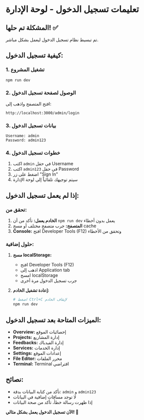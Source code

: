# تعليمات تسجيل الدخول - لوحة الإدارة

## المشكلة تم حلها! ✅

تم تبسيط نظام تسجيل الدخول ليعمل بشكل مباشر.

## كيفية تسجيل الدخول:

### 1. تشغيل المشروع
```bash
npm run dev
```

### 2. الوصول لصفحة تسجيل الدخول
افتح المتصفح واذهب إلى:
```
http://localhost:3000/admin/login
```

### 3. بيانات تسجيل الدخول
```
Username: admin
Password: admin123
```

### 4. خطوات تسجيل الدخول
1. اكتب `admin` في حقل Username
2. اكتب `admin123` في حقل Password
3. اضغط على زر "Sign In"
4. سيتم توجيهك تلقائياً إلى لوحة الإدارة

## إذا لم يعمل تسجيل الدخول:

### تحقق من:
1. **الخادم يعمل:** تأكد من أن `npm run dev` يعمل بدون أخطاء
2. **المتصفح:** جرب متصفح مختلف أو مسح cache
3. **Console:** افتح Developer Tools (F12) وتحقق من الأخطاء

### حلول إضافية:
1. **مسح localStorage:**
   - افتح Developer Tools (F12)
   - اذهب إلى Application tab
   - امسح localStorage
   - جرب تسجيل الدخول مرة أخرى

2. **إعادة تشغيل الخادم:**
   ```bash
   # اضغط Ctrl+C لإيقاف الخادم
   npm run dev
   ```

## الميزات المتاحة بعد تسجيل الدخول:

- **Overview:** إحصائيات الموقع
- **Projects:** إدارة المشاريع
- **Feedbacks:** إدارة الفيدباك
- **Services:** إدارة الخدمات
- **Settings:** إعدادات الموقع
- **File Editor:** محرر الملفات
- **Terminal:** Terminal افتراضي

## نصائح:

- تأكد من كتابة البيانات بدقة: `admin` و `admin123`
- لا توجد مسافات إضافية في البيانات
- إذا ظهرت رسالة خطأ، تأكد من صحة البيانات

**الآن تسجيل الدخول يعمل بشكل مثالي! 🎉**
